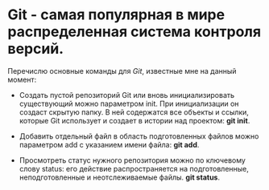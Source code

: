 # Git - самая популярная в мире распределенная система контроля версий.

Перечислю основные команды для *Git*, известные мне на данный момент:

* Создать пустой репозиторий Git или вновь инициализировать существующий можно параметром init. При инициализации он создаст скрытую папку. В ней содержатся все объекты и ссылки, которые Git использует и создает в истории над проектом: **git init**.

* Добавить отдельный файл в область подготовленных файлов можно параметром add с указанием имени файла: **git add**.

* Просмотреть статус нужного репозитория можно по ключевому слову status: его действие распространяется на подготовленные, неподготовленные и неотслеживаемые файлы. **git status**.